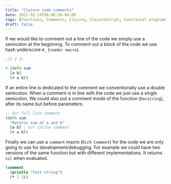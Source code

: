 ```yaml
---
title: "Clojure code comments"
date: 2021-02-19T00:06:56-04:00
tags: [Functions, Comments, Clojure, ClojureScript, Functional programming]
draft: false
---
```


If we would like to comment out a line of the code we simply use a semicolon at the beginning. To comment out a block of the code we use hash underscore `#_` (`reader macro`).

```clojure
;(1 2 3)

#_(defn sum
  [a b]
  (+ a b))
```

If an entire line is dedicated to the comment we conventionally use a double semicolon.
When a comment is in line with the code we just use a single semicolon. We could also put a comment inside of the function (`Docstring`), after its name but before parameters.

```clojure
;; Our full line comment
(defn sum
  "Returns sum of a and b"
  [a b] ; our inline comment
  (+ a b))
```

Finally we can use a `comment` macro (`Rich Comment`) for the code we are only going to use for development/debugging. For example we could have two versions of the same function but with different implementations. It returns `nil` when evaluated.

```clojure
(comment
  (println "Test string")
  (* 2 3))
```
